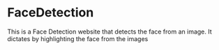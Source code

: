 
# FaceDetection
This is a Face Detection website that detects the face from an image. It dictates by highlighting the face from the images

